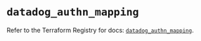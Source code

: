 # `datadog_authn_mapping`

Refer to the Terraform Registry for docs: [`datadog_authn_mapping`](https://registry.terraform.io/providers/datadog/datadog/3.36.0/docs/resources/authn_mapping).
